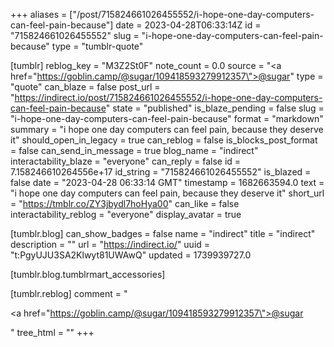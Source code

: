+++
aliases = ["/post/715824661026455552/i-hope-one-day-computers-can-feel-pain-because"]
date = 2023-04-28T06:33:14Z
id = "715824661026455552"
slug = "i-hope-one-day-computers-can-feel-pain-because"
type = "tumblr-quote"

[tumblr]
reblog_key = "M3Z2St0F"
note_count = 0.0
source = "<a href=\"https://goblin.camp/@sugar/109418593279912357\">@sugar</a>"
type = "quote"
can_blaze = false
post_url = "https://indirect.io/post/715824661026455552/i-hope-one-day-computers-can-feel-pain-because"
state = "published"
is_blaze_pending = false
slug = "i-hope-one-day-computers-can-feel-pain-because"
format = "markdown"
summary = "i hope one day computers can feel pain, because they deserve it"
should_open_in_legacy = true
can_reblog = false
is_blocks_post_format = false
can_send_in_message = true
blog_name = "indirect"
interactability_blaze = "everyone"
can_reply = false
id = 7.158246610264556e+17
id_string = "715824661026455552"
is_blazed = false
date = "2023-04-28 06:33:14 GMT"
timestamp = 1682663594.0
text = "i hope one day computers can feel pain, because they deserve it"
short_url = "https://tmblr.co/ZY3jbydl7hoHya00"
can_like = false
interactability_reblog = "everyone"
display_avatar = true

[tumblr.blog]
can_show_badges = false
name = "indirect"
title = "indirect"
description = ""
url = "https://indirect.io/"
uuid = "t:PgyUJU3SA2Klwyt81UWAwQ"
updated = 1739939727.0

[tumblr.blog.tumblrmart_accessories]

[tumblr.reblog]
comment = "<p><a href=\"https://goblin.camp/@sugar/109418593279912357\">@sugar</a></p>"
tree_html = ""
+++
